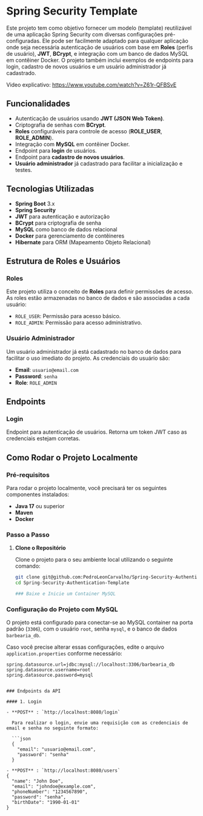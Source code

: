 # Spring Security Template


Este projeto tem como objetivo fornecer um modelo (template) reutilizável de uma aplicação Spring Security com diversas configurações pré-configuradas. Ele pode ser facilmente adaptado para qualquer aplicação onde seja necessária autenticação de usuários com base em **Roles** (perfis de usuário), **JWT**, **BCrypt**, e integração com um banco de dados MySQL em contêiner Docker. O projeto também inclui exemplos de endpoints para login, cadastro de novos usuários e um usuário administrador já cadastrado.


Video explicativo: https://www.youtube.com/watch?v=Z61r-QFBSvE

## Funcionalidades

- Autenticação de usuários usando **JWT (JSON Web Token)**.
- Criptografia de senhas com **BCrypt**.
- **Roles** configuráveis para controle de acesso (**ROLE_USER**, **ROLE_ADMIN**).
- Integração com **MySQL** em contêiner Docker.
- Endpoint para **login** de usuários.
- Endpoint para **cadastro de novos usuários**.
- **Usuário administrador** já cadastrado para facilitar a inicialização e testes.
  
## Tecnologias Utilizadas

- **Spring Boot** 3.x
- **Spring Security**
- **JWT** para autenticação e autorização
- **BCrypt** para criptografia de senha
- **MySQL** como banco de dados relacional
- **Docker** para gerenciamento de contêineres
- **Hibernate** para ORM (Mapeamento Objeto Relacional)

## Estrutura de Roles e Usuários

### Roles

Este projeto utiliza o conceito de **Roles** para definir permissões de acesso. As roles estão armazenadas no banco de dados e são associadas a cada usuário:

- `ROLE_USER`: Permissão para acesso básico.
- `ROLE_ADMIN`: Permissão para acesso administrativo.

### Usuário Administrador

Um usuário administrador já está cadastrado no banco de dados para facilitar o uso imediato do projeto. As credenciais do usuário são:

- **Email**: `usuario@email.com`
- **Password**: `senha`
- **Role**: `ROLE_ADMIN`

## Endpoints

### Login

Endpoint para autenticação de usuários. Retorna um token JWT caso as credenciais estejam corretas.


## Como Rodar o Projeto Localmente

### Pré-requisitos

Para rodar o projeto localmente, você precisará ter os seguintes componentes instalados:

- **Java 17** ou superior
- **Maven**
- **Docker**

### Passo a Passo

1. **Clone o Repositório**

   Clone o projeto para o seu ambiente local utilizando o seguinte comando:

   ```bash
   git clone git@github.com:PedroLeonCarvalho/Spring-Security-Authentication-Template.git
   cd Spring-Security-Authentication-Template

   ### Baixe e Inicie um Container MySQL

### Configuração do Projeto com MySQL

O projeto está configurado para conectar-se ao MySQL container na porta padrão (`3306`), com o usuário `root`, senha `mysql`, e o banco de dados `barbearia_db`.

Caso você precise alterar essas configurações, edite o arquivo `application.properties` conforme necessário:

```properties
spring.datasource.url=jdbc:mysql://localhost:3306/barbearia_db
spring.datasource.username=root
spring.datasource.password=mysql


### Endpoints da API

#### 1. Login

- **POST** : `http://localhost:8080/login`

  Para realizar o login, envie uma requisição com as credenciais de email e senha no seguinte formato:

  ```json
  {
    "email": "usuario@email.com",
    "password": "senha"
  }

- **POST** : `http://localhost:8080/users`
{
  "name": "John Doe",
  "email": "johndoe@example.com",
  "phoneNumber": "1234567890",
  "password": "senha",
  "birthDate": "1990-01-01"
}

       
       
